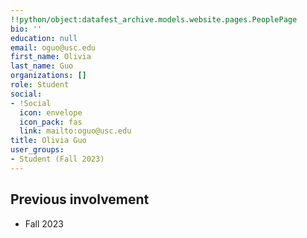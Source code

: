 ```yaml
---
!!python/object:datafest_archive.models.website.pages.PeoplePage
bio: ''
education: null
email: oguo@usc.edu
first_name: Olivia
last_name: Guo
organizations: []
role: Student
social:
- !Social
  icon: envelope
  icon_pack: fas
  link: mailto:oguo@usc.edu
title: Olivia Guo
user_groups:
- Student (Fall 2023)
---
```



## Previous involvement

* Fall 2023

